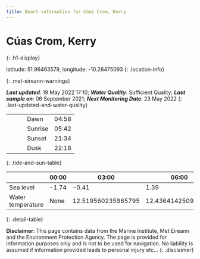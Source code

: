 ```yaml
---
title: Beach information for Cúas Crom, Kerry
---
```

# Cúas Crom, Kerry 
{: .h1-display}

latitude: 51.96463579, longitude: -10.26475093
{: .location-info}


{: .met-eireann-warnings}

___Last updated___: 19 May 2022 17:10; ___Water Quality___: Sufficient Quality;
___Last sample on___: 06 September 2021; ___Next Monitoring Date___: 23 May 2022
{: .last-updated-and-water-quality}

|   |   |   |   |   |
|---|---|---|---|---|
|   |   |   | Dawn  | 04:58 |
|   |   |   | Sunrise  | 05:42 |
|   |   |   | Sunset  | 21:34 |
|   |   |   | Dusk  | 22:18 |
{: .tide-and-sun-table}

<div></div>

| | 00:00 | 03:00 | 06:00 | 09:00 | 12:00 | 15:00 | 18:00 | 21:00 |
|---|---|---|---|---|---|---|---|---|
| Sea level | -1.74 | -0.41 | 1.39 | 0.33| -1.49 | -0.47 | 1.43 | 0.69 |
| Water temperature | None | 12.519560235965795 | 12.436414250925775 | 12.483027087600691 | 12.625014000818565 | 12.657175219817292 | 12.616223406373242 | 12.572066945688245 |
{: .detail-table}

__Disclaimer__: This page contains data from the Marine Institute,
Met Eireann and the Environment Protection Agency. The page is provided for
information purposes only and is not to be used for navigation. No liability
is assumed if information provided leads to personal injury etc...
{: .disclaimer}